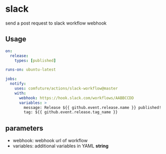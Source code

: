 # slack

send a post request to slack workflow webhook

## Usage

```yaml
on:
  release:
    types: [published]

runs-on: ubuntu-latest

jobs:
  notify:
    uses: comfuture/actions/slack-workflow@master
    with:
      webhook: https://hook.slack.com/workflows/AABBCCDD
      variables: >
        message: Release ${{ github.event.release.name }} published!
        tag: ${{ github.event.release.tag_name }}
```

## parameters

* webhook: webhook url of workflow
* variables: additional variables in YAML **string**
